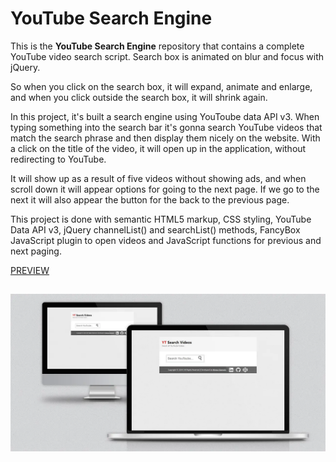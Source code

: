 # YouTube Search Engine
This is the **YouTube Search Engine** repository that contains a complete YouTube video search script.
Search box is animated on blur and focus with jQuery.

So when you click on the search box, it will expand, animate and enlarge, and when you click outside the search box, it will shrink again.

In this project, it's built a search engine using YouToube data API v3. When typing something into the search bar it's gonna search YouTube videos that match the search phrase and then display them nicely on the website. With a click on the title of the video, it will open up in the application, without redirecting to YouTube.

It will show up as a result of five videos without showing ads, and when scroll down it will appear options for going to the next page. If we go to the next it will also appear the button for the back to the previous page.

This project is done with semantic HTML5 markup, CSS styling, YouTube Data API v3, jQuery channelList() and searchList() methods, FancyBox JavaScript plugin to open videos and JavaScript functions for previous and next paging.

[PREVIEW](https://full-stack-web-developer-and-designer.github.io/yt-search-videos/)
##
[![Mirnes Glamočić](/mockup-yt-search-videos.webp)](https://full-stack-web-developer-and-designer.github.io/yt-search-videos)
